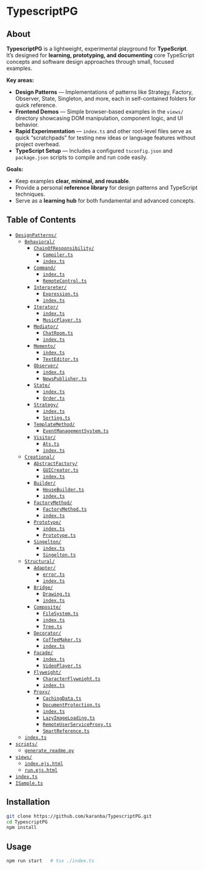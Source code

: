 # TypescriptPG

## About

**TypescriptPG** is a lightweight, experimental playground for **TypeScript**.  
It’s designed for **learning, prototyping, and documenting** core TypeScript concepts and software design approaches through small, focused examples.

**Key areas:**
- **Design Patterns** — Implementations of patterns like Strategy, Factory, Observer, State, Singleton, and more, each in self-contained folders for quick reference.
- **Frontend Demos** — Simple browser-based examples in the `views/` directory showcasing DOM manipulation, component logic, and UI behavior.
- **Rapid Experimentation** — `index.ts` and other root-level files serve as quick “scratchpads” for testing new ideas or language features without project overhead.
- **TypeScript Setup** — Includes a configured `tsconfig.json` and `package.json` scripts to compile and run code easily.

**Goals:**
- Keep examples **clear, minimal, and reusable**.  
- Provide a personal **reference library** for design patterns and TypeScript techniques.  
- Serve as a **learning hub** for both fundamental and advanced concepts.

## Table of Contents

- [`DesignPatterns/`](./DesignPatterns/)
  - [`Behavioral/`](./DesignPatterns/Behavioral/)
    - [`ChainOfResponsibility/`](./DesignPatterns/Behavioral/ChainOfResponsibility/)
      - [`Compiler.ts`](./DesignPatterns/Behavioral/ChainOfResponsibility/Compiler.ts)
      - [`index.ts`](./DesignPatterns/Behavioral/ChainOfResponsibility/index.ts)
    - [`Command/`](./DesignPatterns/Behavioral/Command/)
      - [`index.ts`](./DesignPatterns/Behavioral/Command/index.ts)
      - [`RemoteControl.ts`](./DesignPatterns/Behavioral/Command/RemoteControl.ts)
    - [`Interpreter/`](./DesignPatterns/Behavioral/Interpreter/)
      - [`Expression.ts`](./DesignPatterns/Behavioral/Interpreter/Expression.ts)
      - [`index.ts`](./DesignPatterns/Behavioral/Interpreter/index.ts)
    - [`Iterator/`](./DesignPatterns/Behavioral/Iterator/)
      - [`index.ts`](./DesignPatterns/Behavioral/Iterator/index.ts)
      - [`MusicPlayer.ts`](./DesignPatterns/Behavioral/Iterator/MusicPlayer.ts)
    - [`Mediator/`](./DesignPatterns/Behavioral/Mediator/)
      - [`ChatRoom.ts`](./DesignPatterns/Behavioral/Mediator/ChatRoom.ts)
      - [`index.ts`](./DesignPatterns/Behavioral/Mediator/index.ts)
    - [`Memento/`](./DesignPatterns/Behavioral/Memento/)
      - [`index.ts`](./DesignPatterns/Behavioral/Memento/index.ts)
      - [`TextEditor.ts`](./DesignPatterns/Behavioral/Memento/TextEditor.ts)
    - [`Observer/`](./DesignPatterns/Behavioral/Observer/)
      - [`index.ts`](./DesignPatterns/Behavioral/Observer/index.ts)
      - [`NewsPublisher.ts`](./DesignPatterns/Behavioral/Observer/NewsPublisher.ts)
    - [`State/`](./DesignPatterns/Behavioral/State/)
      - [`index.ts`](./DesignPatterns/Behavioral/State/index.ts)
      - [`Order.ts`](./DesignPatterns/Behavioral/State/Order.ts)
    - [`Strategy/`](./DesignPatterns/Behavioral/Strategy/)
      - [`index.ts`](./DesignPatterns/Behavioral/Strategy/index.ts)
      - [`Sorting.ts`](./DesignPatterns/Behavioral/Strategy/Sorting.ts)
    - [`TemplateMethod/`](./DesignPatterns/Behavioral/TemplateMethod/)
      - [`EventManagementSystem.ts`](./DesignPatterns/Behavioral/TemplateMethod/EventManagementSystem.ts)
    - [`Visitor/`](./DesignPatterns/Behavioral/Visitor/)
      - [`Ats.ts`](./DesignPatterns/Behavioral/Visitor/Ats.ts)
      - [`index.ts`](./DesignPatterns/Behavioral/Visitor/index.ts)
  - [`Creational/`](./DesignPatterns/Creational/)
    - [`AbstractFactory/`](./DesignPatterns/Creational/AbstractFactory/)
      - [`GUICreator.ts`](./DesignPatterns/Creational/AbstractFactory/GUICreator.ts)
      - [`index.ts`](./DesignPatterns/Creational/AbstractFactory/index.ts)
    - [`Builder/`](./DesignPatterns/Creational/Builder/)
      - [`HouseBuilder.ts`](./DesignPatterns/Creational/Builder/HouseBuilder.ts)
      - [`index.ts`](./DesignPatterns/Creational/Builder/index.ts)
    - [`FactoryMethod/`](./DesignPatterns/Creational/FactoryMethod/)
      - [`FactoryMethod.ts`](./DesignPatterns/Creational/FactoryMethod/FactoryMethod.ts)
      - [`index.ts`](./DesignPatterns/Creational/FactoryMethod/index.ts)
    - [`Prototype/`](./DesignPatterns/Creational/Prototype/)
      - [`index.ts`](./DesignPatterns/Creational/Prototype/index.ts)
      - [`Prototype.ts`](./DesignPatterns/Creational/Prototype/Prototype.ts)
    - [`Singelton/`](./DesignPatterns/Creational/Singelton/)
      - [`index.ts`](./DesignPatterns/Creational/Singelton/index.ts)
      - [`Singelton.ts`](./DesignPatterns/Creational/Singelton/Singelton.ts)
  - [`Structural/`](./DesignPatterns/Structural/)
    - [`Adapter/`](./DesignPatterns/Structural/Adapter/)
      - [`error.ts`](./DesignPatterns/Structural/Adapter/error.ts)
      - [`index.ts`](./DesignPatterns/Structural/Adapter/index.ts)
    - [`Bridge/`](./DesignPatterns/Structural/Bridge/)
      - [`Drawing.ts`](./DesignPatterns/Structural/Bridge/Drawing.ts)
      - [`index.ts`](./DesignPatterns/Structural/Bridge/index.ts)
    - [`Composite/`](./DesignPatterns/Structural/Composite/)
      - [`FileSystem.ts`](./DesignPatterns/Structural/Composite/FileSystem.ts)
      - [`index.ts`](./DesignPatterns/Structural/Composite/index.ts)
      - [`Tree.ts`](./DesignPatterns/Structural/Composite/Tree.ts)
    - [`Decorator/`](./DesignPatterns/Structural/Decorator/)
      - [`CoffeeMaker.ts`](./DesignPatterns/Structural/Decorator/CoffeeMaker.ts)
      - [`index.ts`](./DesignPatterns/Structural/Decorator/index.ts)
    - [`Facade/`](./DesignPatterns/Structural/Facade/)
      - [`index.ts`](./DesignPatterns/Structural/Facade/index.ts)
      - [`VideoPlayer.ts`](./DesignPatterns/Structural/Facade/VideoPlayer.ts)
    - [`Flyweight/`](./DesignPatterns/Structural/Flyweight/)
      - [`CharacterFlyweight.ts`](./DesignPatterns/Structural/Flyweight/CharacterFlyweight.ts)
      - [`index.ts`](./DesignPatterns/Structural/Flyweight/index.ts)
    - [`Proxy/`](./DesignPatterns/Structural/Proxy/)
      - [`CachingData.ts`](./DesignPatterns/Structural/Proxy/CachingData.ts)
      - [`DocumentProtection.ts`](./DesignPatterns/Structural/Proxy/DocumentProtection.ts)
      - [`index.ts`](./DesignPatterns/Structural/Proxy/index.ts)
      - [`LazyImageLoading.ts`](./DesignPatterns/Structural/Proxy/LazyImageLoading.ts)
      - [`RemoteUserServiceProxy.ts`](./DesignPatterns/Structural/Proxy/RemoteUserServiceProxy.ts)
      - [`SmartReference.ts`](./DesignPatterns/Structural/Proxy/SmartReference.ts)
  - [`index.ts`](./DesignPatterns/index.ts)
- [`scripts/`](./scripts/)
  - [`generate_readme.py`](./scripts/generate_readme.py)
- [`views/`](./views/)
  - [`index.ejs.html`](./views/index.ejs.html)
  - [`run.ejs.html`](./views/run.ejs.html)
- [`index.ts`](./index.ts)
- [`ISample.ts`](./ISample.ts)

## Installation

```bash
git clone https://github.com/karanba/TypescriptPG.git
cd TypescriptPG
npm install
```

## Usage

```bash
npm run start   # tsx ./index.ts
```
